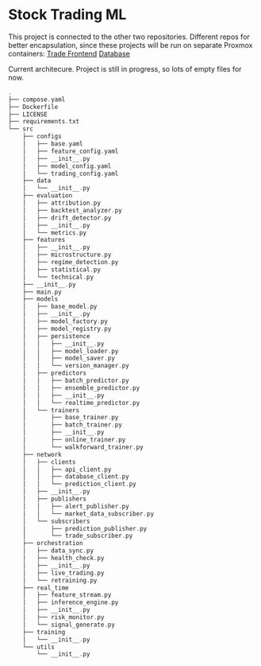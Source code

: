 # Stock Trading ML

This project is connected to the other two repositories. Different repos for better encapsulation, since these projects will be run on separate Proxmox containers: 
[Trade Frontend](https://github.com/sudo-JP/Stock-Trading-Trade)
[Database](https://github.com/sudo-JP/Stock-Trading-DB)

Current architecure. Project is still in progress, so lots of empty files for now. 

```c
.
├── compose.yaml
├── Dockerfile
├── LICENSE
├── requirements.txt
└── src
    ├── configs
    │   ├── base.yaml
    │   ├── feature_config.yaml
    │   ├── __init__.py
    │   ├── model_config.yaml
    │   └── trading_config.yaml
    ├── data
    │   └── __init__.py
    ├── evaluation
    │   ├── attribution.py
    │   ├── backtest_analyzer.py
    │   ├── drift_detector.py
    │   ├── __init__.py
    │   └── metrics.py
    ├── features
    │   ├── __init__.py
    │   ├── microstructure.py
    │   ├── regime_detection.py
    │   ├── statistical.py
    │   └── technical.py
    ├── __init__.py
    ├── main.py
    ├── models
    │   ├── base_model.py
    │   ├── __init__.py
    │   ├── model_factory.py
    │   ├── model_registry.py
    │   ├── persistence
    │   │   ├── __init__.py
    │   │   ├── model_loader.py
    │   │   ├── model_saver.py
    │   │   └── version_manager.py
    │   ├── predictors
    │   │   ├── batch_predictor.py
    │   │   ├── ensemble_predictor.py
    │   │   ├── __init__.py
    │   │   └── realtime_predictor.py
    │   └── trainers
    │       ├── base_trainer.py
    │       ├── batch_trainer.py
    │       ├── __init__.py
    │       ├── online_trainer.py
    │       └── walkforward_trainer.py
    ├── network
    │   ├── clients
    │   │   ├── api_client.py
    │   │   ├── database_client.py
    │   │   └── prediction_client.py
    │   ├── __init__.py
    │   ├── publishers
    │   │   ├── alert_publisher.py
    │   │   └── market_data_subscriber.py
    │   └── subscribers
    │       ├── prediction_publisher.py
    │       └── trade_subscriber.py
    ├── orchestration
    │   ├── data_sync.py
    │   ├── health_check.py
    │   ├── __init__.py
    │   ├── live_trading.py
    │   └── retraining.py
    ├── real_time
    │   ├── feature_stream.py
    │   ├── inference_engine.py
    │   ├── __init__.py
    │   ├── risk_monitor.py
    │   └── signal_generate.py
    ├── training
    │   └── __init__.py
    └── utils
        └── __init__.py
```
